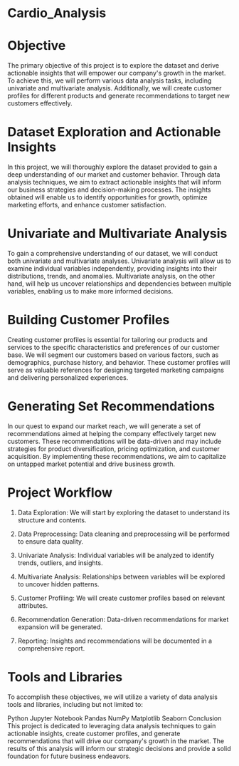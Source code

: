 # Cardio_Analysis

# Objective
The primary objective of this project is to explore the dataset and derive actionable insights that will empower our company's growth in the market. To achieve this, we will perform various data analysis tasks, including univariate and multivariate analysis. Additionally, we will create customer profiles for different products and generate recommendations to target new customers effectively.

# Dataset Exploration and Actionable Insights
In this project, we will thoroughly explore the dataset provided to gain a deep understanding of our market and customer behavior. Through data analysis techniques, we aim to extract actionable insights that will inform our business strategies and decision-making processes. The insights obtained will enable us to identify opportunities for growth, optimize marketing efforts, and enhance customer satisfaction.

# Univariate and Multivariate Analysis
To gain a comprehensive understanding of our dataset, we will conduct both univariate and multivariate analyses. Univariate analysis will allow us to examine individual variables independently, providing insights into their distributions, trends, and anomalies. Multivariate analysis, on the other hand, will help us uncover relationships and dependencies between multiple variables, enabling us to make more informed decisions.

# Building Customer Profiles
Creating customer profiles is essential for tailoring our products and services to the specific characteristics and preferences of our customer base. We will segment our customers based on various factors, such as demographics, purchase history, and behavior. These customer profiles will serve as valuable references for designing targeted marketing campaigns and delivering personalized experiences.

# Generating Set Recommendations
In our quest to expand our market reach, we will generate a set of recommendations aimed at helping the company effectively target new customers. These recommendations will be data-driven and may include strategies for product diversification, pricing optimization, and customer acquisition. By implementing these recommendations, we aim to capitalize on untapped market potential and drive business growth.

# Project Workflow
1. Data Exploration: We will start by exploring the dataset to understand its structure and contents.

2. Data Preprocessing: Data cleaning and preprocessing will be performed to ensure data quality.

3. Univariate Analysis: Individual variables will be analyzed to identify trends, outliers, and insights.

4. Multivariate Analysis: Relationships between variables will be explored to uncover hidden patterns.

5. Customer Profiling: We will create customer profiles based on relevant attributes.

6. Recommendation Generation: Data-driven recommendations for market expansion will be generated.

7. Reporting: Insights and recommendations will be documented in a comprehensive report.

# Tools and Libraries
To accomplish these objectives, we will utilize a variety of data analysis tools and libraries, including but not limited to:

Python
Jupyter Notebook
Pandas
NumPy
Matplotlib
Seaborn
Conclusion
This project is dedicated to leveraging data analysis techniques to gain actionable insights, create customer profiles, and generate recommendations that will drive our company's growth in the market. The results of this analysis will inform our strategic decisions and provide a solid foundation for future business endeavors.
